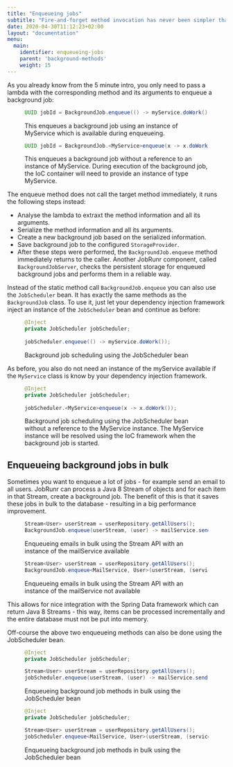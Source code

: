 ```yaml
---
title: "Enqueueing jobs"
subtitle: "Fire-and-forget method invocation has never been simpler thanks to JobRunr."
date: 2020-04-30T11:12:23+02:00
layout: "documentation"
menu: 
  main: 
    identifier: enqueueing-jobs
    parent: 'background-methods'
    weight: 15
---
```

As you already know from the 5 minute intro, you only need to pass a lambda with the corresponding method and its arguments to enqueue a background job:

<figure>

```java
UUID jobId = BackgroundJob.enqueue(() -> myService.doWork());
```
<figcaption>This enqueues a background job using an instance of MyService which is available during enqueueing.</figcaption>
</figure>

<figure>

```java
UUID jobId = BackgroundJob.<MyService>enqueue(x -> x.doWork());
```
<figcaption>This enqueues a background job without a reference to an instance of MyService. During execution of the background job, the IoC container will need to provide an instance of type MyService.</figcaption>
</figure>


The enqueue method does not call the target method immediately, it runs the following steps instead:

- Analyse the lambda to extraxt the method information and all its arguments.
- Serialize the method information and all its arguments.
- Create a new background job based on the serialized information.
- Save background job to the configured `StorageProvider`.
- After these steps were performed, the `BackgroundJob.enqueue` method immediately returns to the caller. Another JobRunr component, called `BackgroundJobServer`, checks the persistent storage for enqueued background jobs and performs them in a reliable way.

Instead of the static method call `BackgroundJob.enqueue` you can also use the `JobScheduler` bean. It has exactly the same methods as the `BackgroundJob` class. To use it, just let your dependency injection framework inject an instance of the `JobScheduler` bean and continue as before:


<figure>

```java
@Inject
private JobScheduler jobScheduler;
 
jobScheduler.enqueue(() -> myService.doWork());
```
<figcaption>Background job scheduling using the JobScheduler bean</figcaption>
</figure>
 
As before, you also do not need an instance of the myService available if the `MyService` class is know by your dependency injection framework.

<figure>

```java
@Inject
private JobScheduler jobScheduler;
 
jobScheduler.<MyService>enqueue(x -> x.doWork());
```
<figcaption>Background job scheduling using the JobScheduler bean without a reference to the MyService instance. The MyService instance will be resolved using the IoC framework when the background job is started.</figcaption>
</figure>


## Enqueueing background jobs in bulk
Sometimes you want to enqueue a lot of jobs - for example send an email to all users. JobRunr can process a Java 8 Stream<T> of objects and for each item in that Stream, create a background job. The benefit of this is that it saves these jobs in bulk to the database - resulting in a big performance improvement.

<figure>

```java
Stream<User> userStream = userRepository.getAllUsers();
BackgroundJob.enqueue(userStream, (user) -> mailService.send(user.getId(), "mail-template-key"));
```
<figcaption>Enqueueing emails in bulk using the Stream API with an instance of the mailService available</figcaption>
</figure>

<figure>

```java
Stream<User> userStream = userRepository.getAllUsers();
BackgroundJob.enqueue<MailService, User>(userStream, (service, user) -> service.send(user.getId(), "mail-template-key"));
```
<figcaption>Enqueueing emails in bulk using the Stream API with an instance of the mailService not available</figcaption>
</figure>

This allows for nice integration with the Spring Data framework which can return Java 8 Streams - this way, items can be processed incrementally and the entire database must not be put into memory.

Off-course the above two enqueueing methods can also be done using the JobScheduler bean.

<figure>

```java
@Inject
private JobScheduler jobScheduler;

Stream<User> userStream = userRepository.getAllUsers();
jobScheduler.enqueue(userStream, (user) -> mailService.send(user.getId(), "mail-template-key"));
```
<figcaption>Enqueueing background job methods in bulk using the JobScheduler bean</figcaption>
</figure>

<figure>

```java
@Inject
private JobScheduler jobScheduler;

Stream<User> userStream = userRepository.getAllUsers();
jobScheduler.enqueue<MailService, User>(userStream, (service, user) -> service.send(user.getId(), "mail-template-key"));
```
<figcaption>Enqueueing background job methods in bulk using the JobScheduler bean</figcaption>
</figure>